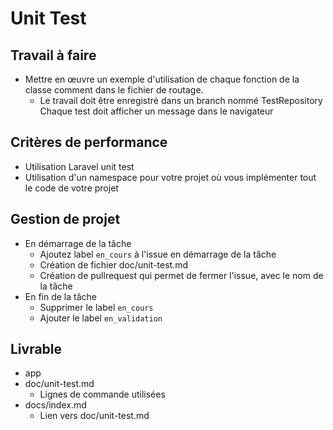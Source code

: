 # Unit Test
## Travail à faire

- Mettre en œuvre un exemple d'utilisation de chaque fonction de la classe comment dans le fichier de routage. 
  - Le travail doit être enregistré dans un branch nommé TestRepository
Chaque test doit afficher un message dans le navigateur

## Critères de performance 

- Utilisation Laravel unit test
- Utilisation d'un namespace pour votre projet où vous implémenter tout le code de votre projet

## Gestion de projet 

- En démarrage de la tâche 
  - Ajoutez label `en_cours` à l'issue en démarrage de la tâche
  - Création de fichier doc/unit-test.md
  - Création de pullrequest qui permet de fermer l'issue, avec le nom de la tâche
- En fin de la tâche
  - Supprimer le label `en_cours`
  - Ajouter le label `en_validation`

## Livrable

- app
- doc/unit-test.md
  - Lignes de commande utilisées
- docs/index.md
  - Lien vers doc/unit-test.md